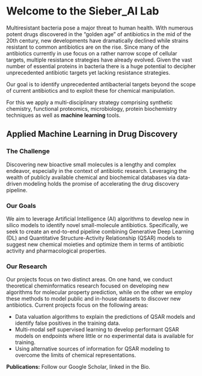 # Welcome to the Sieber_AI Lab

Multiresistant bacteria pose a major threat to human health. With numerous potent drugs discovered in the “golden age” of antibiotics in the mid of the 20th century, new developments have dramatically declined while strains resistant to common antibiotics are on the rise. Since many of the antibiotics currently in use focus on a rather narrow scope of cellular targets, multiple resistance strategies have already evolved. Given the vast number of essential proteins in bacteria there is a huge potential to decipher unprecedented antibiotic targets yet lacking resistance strategies.

Our goal is to identify unprecedented antibacterial targets beyond the scope of current antibiotics and to exploit these for chemical manipulation.

For this we apply a multi-disciplinary strategy comprising synthetic chemistry, functional proteomics, microbiology, protein biochemistry techniques as well as **machine learning** tools.

## Applied Machine Learning in Drug Discovery

### The Challenge
Discovering new bioactive small molecules is a lengthy and complex endeavor, especially in the context of antibiotic research. Leveraging the wealth of publicly available chemical and biochemical databases via data-driven modeling holds the promise of accelerating the drug discovery pipeline.

### Our Goals
We aim to leverage Artificial Intelligence (AI) algorithms to develop new in silico models to identify novel small-molecule antibiotics. Specifically, we seek to create an end-to-end pipeline combining Generative Deep Learning (DL) and Quantitative Structure-Activity Relationship (QSAR) models to suggest new chemical moieties and optimize them in terms of antibiotic activity and pharmacological properties.

### Our Research
Our projects focus on two distinct areas. On one hand, we conduct theoretical cheminformatics research focused on developing new algorithms for molecular property prediction, while on the other we employ these methods to model public and in-house datasets to discover new antibiotics. Current projects focus on the following areas:

- Data valuation algorithms to explain the predictions of QSAR models and identify false positives in the training data.
- Multi-modal self supervised learning to develop performant QSAR models on endpoints where little or no experimental data is available for training.
- Using alternative sources of information for QSAR modeling to overcome the limits of chemical representations.

**Publications:** Follow our Google Scholar, linked in the Bio.
